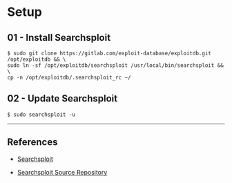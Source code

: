# Setup

## 01 - Install Searchsploit

```
$ sudo git clone https://gitlab.com/exploit-database/exploitdb.git /opt/exploitdb && \
sudo ln -sf /opt/exploitdb/searchsploit /usr/local/bin/searchsploit && \
cp -n /opt/exploitdb/.searchsploit_rc ~/
```

## 02 - Update Searchsploit

```
$ sudo searchsploit -u
```

---
## References

- [Searchsploit](https://www.exploit-db.com/searchsploit)

- [Searchsploit Source Repository](https://gitlab.com/exploit-database/exploitdb)